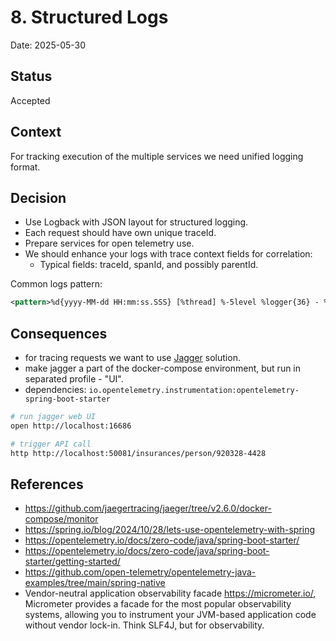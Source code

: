# 8. Structured Logs

Date: 2025-05-30

## Status

Accepted

## Context

For tracking execution of the multiple services we need unified logging format. 

## Decision

- Use Logback with JSON layout for structured logging.
- Each request should have own unique traceId.
- Prepare services for open telemetry use.
- We should enhance your logs with trace context fields for correlation:
	- Typical fields: traceId, spanId, and possibly parentId.

Common logs pattern:
```xml
<pattern>%d{yyyy-MM-dd HH:mm:ss.SSS} [%thread] %-5level %logger{36} - %msg [traceId=%X{traceId}, spanId=%X{spanId}]%n</pattern>
```

## Consequences

- for tracing requests we want to use [Jagger](https://www.jaegertracing.io/) solution.
- make jagger a part of the docker-compose environment, but run in separated profile - "UI".
- dependencies: `io.opentelemetry.instrumentation:opentelemetry-spring-boot-starter`

```bash
# run jagger web UI
open http://localhost:16686

# trigger API call
http http://localhost:50081/insurances/person/920328-4428
```

## References

- https://github.com/jaegertracing/jaeger/tree/v2.6.0/docker-compose/monitor
- https://spring.io/blog/2024/10/28/lets-use-opentelemetry-with-spring
- https://opentelemetry.io/docs/zero-code/java/spring-boot-starter/
- https://opentelemetry.io/docs/zero-code/java/spring-boot-starter/getting-started/ 
- https://github.com/open-telemetry/opentelemetry-java-examples/tree/main/spring-native
- Vendor-neutral application observability facade
  https://micrometer.io/, Micrometer provides a facade for the most popular observability systems, allowing you to instrument your JVM-based application code without vendor lock-in. Think SLF4J, but for observability.